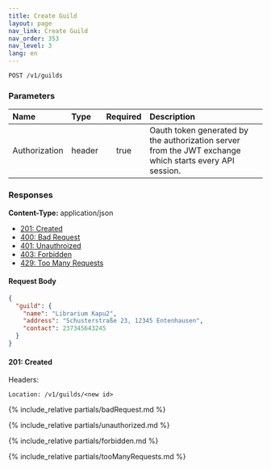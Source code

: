 ```yaml
---
title: Create Guild
layout: page
nav_link: Create Guild
nav_order: 353
nav_level: 3
lang: en
---
```

```
POST /v1/guilds
```

### Parameters

| Name | Type  | Required | Description |
|:--------------|:--------|:----------:|:----------------------------------------------------------------------------------|
| Authorization | header | true | Oauth token generated by the authorization server from the JWT exchange which starts every API session. |

### Responses
**Content-Type:** application/json
- [201: Created](#201-created)
- [400: Bad Request](#400-bad-request)
- [401: Unauthroized](#401-unauthorized)
- [403: Forbidden](#403-forbidden)
- [429: Too Many Requests](#429-too-many-requests)

#### Request Body
```json
{
  "guild": {
    "name": "Librarium Kapu2",
    "address": "Schusterstraße 23, 12345 Entenhausen",
    "contact": 237345643245
  }
}
```

#### 201: Created
Headers:
```http
Location: /v1/guilds/<new id>
```

{% include_relative partials/badRequest.md %}

{% include_relative partials/unauthorized.md %}

{% include_relative partials/forbidden.md %}

{% include_relative partials/tooManyRequests.md %}
